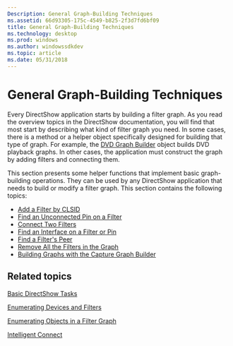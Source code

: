```yaml
---
Description: General Graph-Building Techniques
ms.assetid: 66d93305-175c-4549-b825-2f3d7fd6bf09
title: General Graph-Building Techniques
ms.technology: desktop
ms.prod: windows
ms.author: windowssdkdev
ms.topic: article
ms.date: 05/31/2018
---
```


# General Graph-Building Techniques

Every DirectShow application starts by building a filter graph. As you read the overview topics in the DirectShow documentation, you will find that most start by describing what kind of filter graph you need. In some cases, there is a method or a helper object specifically designed for building that type of graph. For example, the [DVD Graph Builder](dvd-graph-builder.md) object builds DVD playback graphs. In other cases, the application must construct the graph by adding filters and connecting them.

This section presents some helper functions that implement basic graph-building operations. They can be used by any DirectShow application that needs to build or modify a filter graph. This section contains the following topics:

-   [Add a Filter by CLSID](add-a-filter-by-clsid.md)
-   [Find an Unconnected Pin on a Filter](find-an-unconnected-pin-on-a-filter.md)
-   [Connect Two Filters](connect-two-filters.md)
-   [Find an Interface on a Filter or Pin](find-an-interface-on-a-filter-or-pin.md)
-   [Find a Filter's Peer](find-a-filters-peer.md)
-   [Remove All the Filters in the Graph](remove-all-the-filters-in-the-graph.md)
-   [Building Graphs with the Capture Graph Builder](building-graphs-with-the-capture-graph-builder.md)

## Related topics

<dl> <dt>

[Basic DirectShow Tasks](basic-directshow-tasks.md)
</dt> <dt>

[Enumerating Devices and Filters](enumerating-devices-and-filters.md)
</dt> <dt>

[Enumerating Objects in a Filter Graph](enumerating-objects-in-a-filter-graph.md)
</dt> <dt>

[Intelligent Connect](intelligent-connect.md)
</dt> </dl>

 

 



